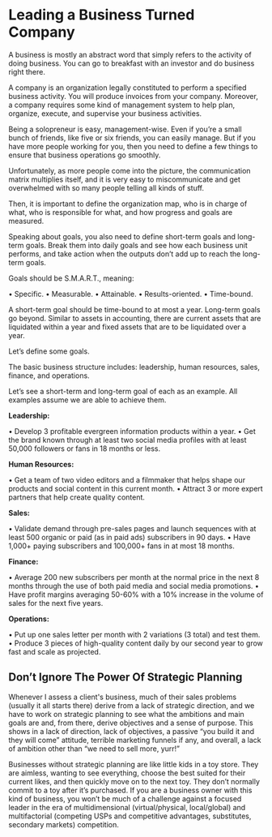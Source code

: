 # Leading a Business Turned Company

A business is mostly an abstract word that simply refers to the activity of doing business. You can go to breakfast with an investor and do business right there.

A company is an organization legally constituted to perform a specified business activity. You will produce invoices from your company. Moreover, a company requires some kind of management system to help plan, organize, execute, and supervise your business activities.

Being a solopreneur is easy, management-wise. Even if you’re a small bunch of friends, like five or six friends, you can easily manage. But if you have more people working for you, then you need to define a few things to ensure that business operations go smoothly.

Unfortunately, as more people come into the picture, the communication matrix multiplies itself, and it is very easy to miscommunicate and get overwhelmed with so many people telling all kinds of stuff.

Then, it is important to define the organization map, who is in charge of what, who is responsible for what, and how progress and goals are measured.

Speaking about goals, you also need to define short-term goals and long-term goals. Break them into daily goals and see how each business unit performs, and take action when the outputs don’t add up to reach the long-term goals.

Goals should be S.M.A.R.T., meaning:

• Specific.
• Measurable.
• Attainable.
• Results-oriented.
• Time-bound.

A short-term goal should be time-bound to at most a year. Long-term goals go beyond. Similar to assets in accounting, there are current assets that are liquidated within a year and fixed assets that are to be liquidated over a year.

Let’s define some goals.

The basic business structure includes: leadership, human resources, sales, finance, and operations.

Let’s see a short-term and long-term goal of each as an example. All examples assume we are able to achieve them.

**Leadership:**

• Develop 3 profitable evergreen information products within a year.
• Get the brand known through at least two social media profiles with at least 50,000 followers or fans in 18 months or less.

**Human Resources:**

• Get a team of two video editors and a filmmaker that helps shape our products and social content in this current month.
• Attract 3 or more expert partners that help create quality content.

**Sales:**

• Validate demand through pre-sales pages and launch sequences with at least 500 organic or paid (as in paid ads) subscribers in 90 days.
• Have 1,000+ paying subscribers and 100,000+ fans in at most 18 months.

**Finance:**

• Average 200 new subscribers per month at the normal price in the next 8 months through the use of both paid media and social media promotions.
• Have profit margins averaging 50-60% with a 10% increase in the volume of sales for the next five years.

**Operations:**

• Put up one sales letter per month with 2 variations (3 total) and test them.
• Produce 3 pieces of high-quality content daily by our second year to grow fast and scale as projected.

## Don’t Ignore The Power Of Strategic Planning

Whenever I assess a client's business, much of their sales problems (usually it all starts there) derive from a lack of strategic direction, and we have to work on strategic planning to see what the ambitions and main goals are and, from there, derive objectives and a sense of purpose. This shows in a lack of direction, lack of objectives, a passive “you build it and they will come” attitude, terrible marketing funnels if any, and overall, a lack of ambition other than “we need to sell more, yurr!”

Businesses without strategic planning are like little kids in a toy store. They are aimless, wanting to see everything, choose the best suited for their current likes, and then quickly move on to the next toy. They don’t normally commit to a toy after it’s purchased. If you are a business owner with this kind of business, you won’t be much of a challenge against a focused leader in the era of multidimensional (virtual/physical, local/global) and multifactorial (competing USPs and competitive advantages, substitutes, secondary markets) competition.
